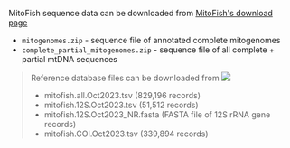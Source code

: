 MitoFish sequence data can be downloaded from [MitoFish's download page](http://mitofish.aori.u-tokyo.ac.jp/download/)

* `mitogenomes.zip` - sequence file of annotated complete mitogenomes
* `complete_partial_mitogenomes.zip` - sequence file of all complete + partial mtDNA sequences
 

> Reference database files can be downloaded from [<img src=https://zenodo.org/badge/DOI/10.5281/zenodo.8428816.svg>](https://doi.org/10.5281/zenodo.8428816)
> - mitofish.all.Oct2023.tsv (829,196 records)
> - mitofish.12S.Oct2023.tsv (51,512 records)
> - mitofish.12S.Oct2023_NR.fasta (FASTA file of 12S rRNA gene records)
> - mitofish.COI.Oct2023.tsv (339,894 records)
